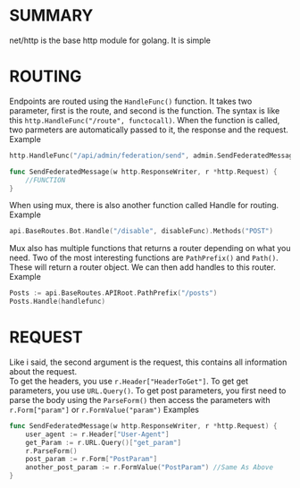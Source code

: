 # SUMMARY
net/http is the base http module for golang. It is simple

# ROUTING
Endpoints are routed using the `HandleFunc()` function. It takes two parameter, first is the route, and second is the function. The syntax is like this `http.HandleFunc("/route", functocall)`. When the function is called, two parmeters are automatically passed to it, the response and the request. Example
```go
http.HandleFunc("/api/admin/federation/send", admin.SendFederatedMessage)

func SendFederatedMessage(w http.ResponseWriter, r *http.Request) {
    //FUNCTION
}
```
When using mux, there is also another function called Handle for routing. Example
```go
api.BaseRoutes.Bot.Handle("/disable", disableFunc).Methods("POST")
```
Mux also has multiple functions that returns a router depending on what you need. Two of the most interesting functions are `PathPrefix()` and `Path()`. These will return a router object. We can then add handles to this router. 
Example
```go
Posts := api.BaseRoutes.APIRoot.PathPrefix("/posts")
Posts.Handle(handlefunc)
```

# REQUEST
Like i said, the second argument is the request, this contains all information about the request.    
To get the headers, you use `r.Header["HeaderToGet"]`. To get get parameters, you use `URL.Query()`. To get post parameters, you first need to parse the body using the `ParseForm()` then access the parameters with `r.Form["param"]` or `r.FormValue("param")` Examples
```go
func SendFederatedMessage(w http.ResponseWriter, r *http.Request) {
    user_agent := r.Header["User-Agent"]
    get_Param := r.URL.Query()["get_param"]
    r.ParseForm()
    post_param := r.Form["PostParam"]
    another_post_param := r.FormValue("PostParam") //Same As Above
}
```